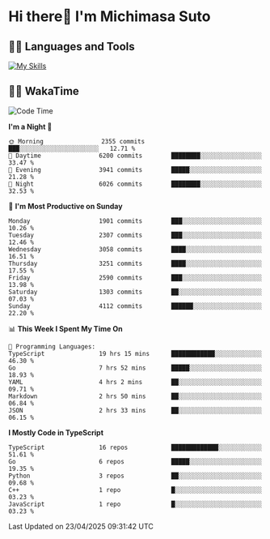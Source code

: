# Hi there👋 I'm Michimasa Suto

## 🧑‍💻 Languages and Tools
[![My Skills](https://skillicons.dev/icons?i=ts,nextjs,react,go,python,aws)](https://skillicons.dev)

<!--
**Suto-Michimasa/Suto-Michimasa** is a ✨ _special_ ✨ repository because its `README.md` (this file) appears on your GitHub profile.

Here are some ideas to get you started:

- 🔭 I’m currently working on ...
- 🌱 I’m currently learning ...
- 👯 I’m looking to collaborate on ...
- 🤔 I’m looking for help with ...
- 💬 Ask me about ...
- 📫 How to reach me: ...
- 😄 Pronouns: ...
- ⚡ Fun fact: ...
-->
<!--
## 💎 Github Stats

<div>
  <img height="170" align="left" src="https://github-readme-stats.vercel.app/api?username=Suto-michimasa&count_private=true&show_icons=true&theme=dark" />
  <img height="170" src="https://github-readme-stats.vercel.app/api/top-langs/?username=Suto-michimasa&langs_count=8&layout=compact&theme=dark" />
</div>
-->
<!-- ## 🏆 GitHub Profile Trophy

<img width="800" src="https://github-profile-trophy.vercel.app/?username=Suto-michimasa&theme=onedark&no-frame=true"/>
 -->

## 🧑‍💻 WakaTime
<!--START_SECTION:waka-->
![Code Time](http://img.shields.io/badge/Code%20Time-725%20hrs%2037%20mins-blue)

**I'm a Night 🦉** 

```text
🌞 Morning                2355 commits        ███░░░░░░░░░░░░░░░░░░░░░░   12.71 % 
🌆 Daytime                6200 commits        ████████░░░░░░░░░░░░░░░░░   33.47 % 
🌃 Evening                3941 commits        █████░░░░░░░░░░░░░░░░░░░░   21.28 % 
🌙 Night                  6026 commits        ████████░░░░░░░░░░░░░░░░░   32.53 % 
```
📅 **I'm Most Productive on Sunday** 

```text
Monday                   1901 commits        ███░░░░░░░░░░░░░░░░░░░░░░   10.26 % 
Tuesday                  2307 commits        ███░░░░░░░░░░░░░░░░░░░░░░   12.46 % 
Wednesday                3058 commits        ████░░░░░░░░░░░░░░░░░░░░░   16.51 % 
Thursday                 3251 commits        ████░░░░░░░░░░░░░░░░░░░░░   17.55 % 
Friday                   2590 commits        ███░░░░░░░░░░░░░░░░░░░░░░   13.98 % 
Saturday                 1303 commits        ██░░░░░░░░░░░░░░░░░░░░░░░   07.03 % 
Sunday                   4112 commits        ██████░░░░░░░░░░░░░░░░░░░   22.20 % 
```


📊 **This Week I Spent My Time On** 

```text
💬 Programming Languages: 
TypeScript               19 hrs 15 mins      ████████████░░░░░░░░░░░░░   46.30 % 
Go                       7 hrs 52 mins       █████░░░░░░░░░░░░░░░░░░░░   18.93 % 
YAML                     4 hrs 2 mins        ██░░░░░░░░░░░░░░░░░░░░░░░   09.71 % 
Markdown                 2 hrs 50 mins       ██░░░░░░░░░░░░░░░░░░░░░░░   06.84 % 
JSON                     2 hrs 33 mins       ██░░░░░░░░░░░░░░░░░░░░░░░   06.15 % 
```

**I Mostly Code in TypeScript** 

```text
TypeScript               16 repos            █████████████░░░░░░░░░░░░   51.61 % 
Go                       6 repos             █████░░░░░░░░░░░░░░░░░░░░   19.35 % 
Python                   3 repos             ██░░░░░░░░░░░░░░░░░░░░░░░   09.68 % 
C++                      1 repo              █░░░░░░░░░░░░░░░░░░░░░░░░   03.23 % 
JavaScript               1 repo              █░░░░░░░░░░░░░░░░░░░░░░░░   03.23 % 
```




 Last Updated on 23/04/2025 09:31:42 UTC
<!--END_SECTION:waka-->
